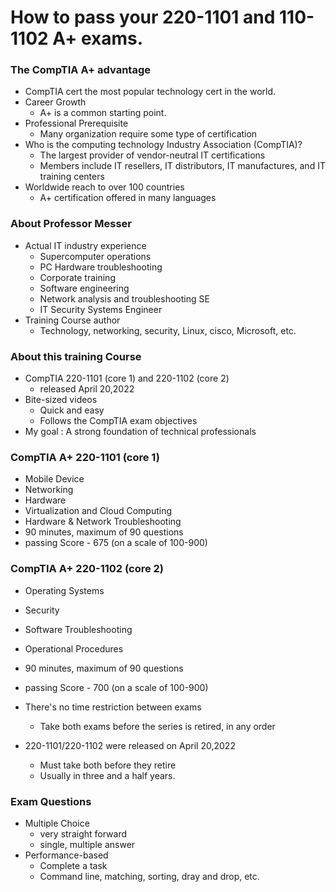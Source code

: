 # How to pass your 220-1101 and 110-1102 A+ exams.

### The CompTIA A+ advantage

- CompTIA cert the most popular technology cert in the world.
- Career Growth
	- A+ is a common starting point.
- Professional Prerequisite
	- Many organization require some type of certification
- Who is the computing technology Industry Association (CompTIA)?
	- The largest provider of vendor-neutral IT certifications
	- Members include IT resellers, IT distributors, IT manufactures, and IT training centers
- Worldwide reach to over 100 countries
	- A+ certification offered in many languages
### About Professor Messer

- Actual IT industry experience
	- Supercomputer operations
	- PC Hardware troubleshooting
	- Corporate training
	- Software engineering
	- Network analysis and troubleshooting SE
	- IT Security Systems Engineer
- Training Course author
	- Technology, networking, security, Linux, cisco, Microsoft, etc.
### About this training Course

- CompTIA 220-1101 (core 1) and 220-1102 (core 2)
	- released April 20,2022
- Bite-sized videos
	- Quick and easy
	- Follows the CompTIA exam objectives
- My goal : A strong foundation of technical professionals
### CompTIA A+ 220-1101 (core 1)

- Mobile Device
- Networking
- Hardware
- Virtualization and Cloud Computing
- Hardware & Network Troubleshooting
- 90 minutes, maximum of 90 questions
- passing Score - 675 (on a scale of 100-900)
### CompTIA A+ 220-1102 (core 2)

- Operating Systems
- Security
- Software Troubleshooting
- Operational Procedures
- 90 minutes, maximum of 90 questions
- passing Score - 700 (on a scale of 100-900)

- There's no time restriction between exams
	- Take both exams before the series is retired, in any order
- 220-1101/220-1102 were released on April 20,2022
	- Must take both before they retire
	- Usually in three and a half years.
### Exam Questions

- Multiple Choice
	- very straight forward
	- single, multiple answer
- Performance-based
	- Complete a task
	- Command line, matching, sorting, dray and drop, etc.

